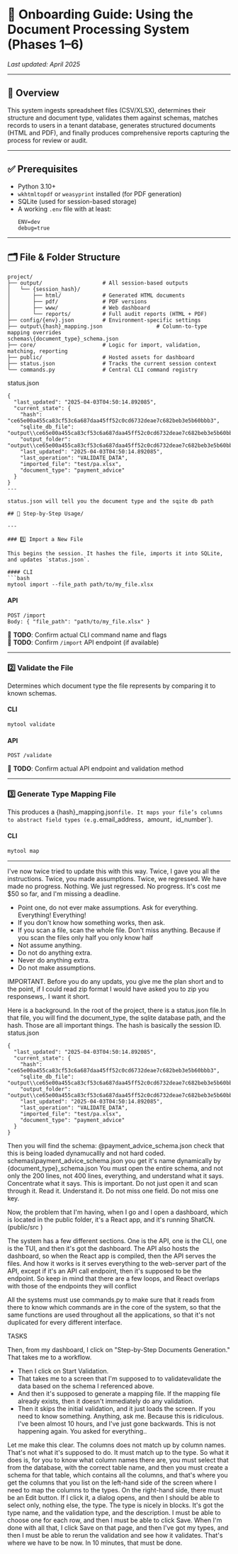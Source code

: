 # 📘 Onboarding Guide: Using the Document Processing System (Phases 1–6)

_Last updated: April 2025_

---

## 🧭 Overview

This system ingests spreadsheet files (CSV/XLSX), determines their structure and document type, validates them against schemas, matches records to users in a tenant database, generates structured documents (HTML and PDF), and finally produces comprehensive reports capturing the process for review or audit.

---

## ✅ Prerequisites

- Python 3.10+
- `wkhtmltopdf` or `weasyprint` installed (for PDF generation)
- SQLite (used for session-based storage)
- A working `.env` file with at least:
  ```
  ENV=dev
  debug=true
  ```

---

## 🗂️ File & Folder Structure

```
project/
├── output/                   # All session-based outputs
│   └── {session_hash}/
│       ├── html/             # Generated HTML documents
│       ├── pdf/              # PDF versions
│       ├── www/              # Web dashboard
│       └── reports/          # Full audit reports (HTML + PDF)
├── config/{env}.json         # Environment-specific settings
├── output\{hash}_mapping.json                 # Column-to-type mapping overrides
schemas\{document_type}_schema.json
├── core/                     # Logic for import, validation, matching, reporting
├── public/                   # Hosted assets for dashboard
├── status.json               # Tracks the current session context
└── commands.py               # Central CLI command registry
```

status.json
```
{
  "last_updated": "2025-04-03T04:50:14.892085",
  "current_state": {
    "hash": "ce65e00a455ca83cf53c6a687daa45ff52c0cd6732deae7c682beb3e5b60bbb3",
    "sqlite_db_file": "output\\ce65e00a455ca83cf53c6a687daa45ff52c0cd6732deae7c682beb3e5b60bbb3\\data.db",
    "output_folder": "output\\ce65e00a455ca83cf53c6a687daa45ff52c0cd6732deae7c682beb3e5b60bbb3",
    "last_updated": "2025-04-03T04:50:14.892085",
    "last_operation": "VALIDATE_DATA",
    "imported_file": "test/pa.xlsx",
    "document_type": "payment_advice"
  }
}
---

status.json will tell you the document type and the sqite db path

## 🚀 Step-by-Step Usage/

---

### 1️⃣ Import a New File

This begins the session. It hashes the file, imports it into SQLite, and updates `status.json`.

#### CLI
```bash
mytool import --file_path path/to/my_file.xlsx
```

#### API
```http
POST /import
Body: { "file_path": "path/to/my_file.xlsx" }
```

💬 **TODO**: Confirm actual CLI command name and flags  
💬 **TODO**: Confirm `/import` API endpoint (if available)

---

### 2️⃣ Validate the File

Determines which document type the file represents by comparing it to known schemas.

#### CLI
```bash
mytool validate
```

#### API
```http
POST /validate
```

💬 **TODO**: Confirm actual API endpoint and validation method

---

### 3️⃣ Generate Type Mapping File

This produces a {hash}_mapping.json` file. It maps your file’s columns to abstract field types (e.g. `email_address`, `amount`, `id_number`).

#### CLI
```bash
mytool map
```

---


I've now twice tried to update this with this way. Twice, I gave you all the instructions. Twice, you made assumptions. Twice, we regressed. We have made no progress. Nothing. We just regressed. No progress. It's cost me $50 so far, and I'm missing a deadline. 
- Point one, do not ever make assumptions. Ask for everything. Everything! Everything! 
- If you don't know how something works, then ask. 
- If you scan a file, scan the whole file. Don't miss anything. Because if you scan the files only half you only know half 
- Not assume anything.
- Do not do anything extra. 
- Never do anything extra. 
- Do not make assumptions. 

IMPORTANT.
Before you do any updats, you give me the plan short and to the point, if I could read zip format I would have asked you to zip you responsews,. I want it short.

Here is a background. In the root of the project, there is a status.json file.In that file, you will find the document_type, the sqlite database path, and the hash. Those are all important things. The hash is basically the session ID.
status.json
```
{
  "last_updated": "2025-04-03T04:50:14.892085",
  "current_state": {
    "hash": "ce65e00a455ca83cf53c6a687daa45ff52c0cd6732deae7c682beb3e5b60bbb3",
    "sqlite_db_file": "output\\ce65e00a455ca83cf53c6a687daa45ff52c0cd6732deae7c682beb3e5b60bbb3\\data.db",
    "output_folder": "output\\ce65e00a455ca83cf53c6a687daa45ff52c0cd6732deae7c682beb3e5b60bbb3",
    "last_updated": "2025-04-03T04:50:14.892085",
    "last_operation": "VALIDATE_DATA",
    "imported_file": "test/pa.xlsx",
    "document_type": "payment_advice"
  }
}
```

Then you will find the schema:  @payment_advice_schema.json check that this is being loaded dynamucallly and not hard coded. 
schemas\payment_advice_schema.json you get it's name dynamically by {document_type}_schema.json
You must open the entire schema, and not only the 200 lines, not 400 lines, everything, and understand what it says. Concentrate what it says. This is important. Do not just open it and scan through it. Read it. Understand it. Do not miss one field. Do not miss one key. 

Now, the problem that I'm having, when I go and I open a dashboard, which is located in the public folder, it's a React app, and it's running ShatCN. (public/src
)

The system has a few different sections. One is the API, one is the CLI, one is the TUI, and then it's got the dashboard. The API also hosts the dashboard, so when the React app is compiled, then the API serves the files. And how it works is it serves everything to the web-server part of the API, except if it's an API call endpoint, then it's supposed to be the endpoint. So keep in mind that there are a few loops, and React overlaps with those of the endpoints they will conflict

All the systems must use commands.py to make sure that it reads from there to know which commands are in the core of the system, so that the same functions are used throughout all the applications, so that it's not duplicated for every different interface.


TASKS

Then, from my dashboard, I click on "Step-by-Step Documents Generation." That takes me to a workflow.



- Then I click on Start Validation. 
- That takes me to a screen that I'm supposed to to validatevalidate the data based on the schema I referenced above. 
- And then it's supposed to generate a mapping file. If the mapping file already exists, then it doesn't immediately do any validation. 
- Then it skips the initial validation, and it just loads the screen. If you need to know something. Anything, ask me. Because this is ridiculous. I've been almost 10 hours, and I've just gone backwards. This is not happening again. You asked for everything..

Let me make this clear. The columns does not match up by column names. That's not what it's supposed to do. It must match up to the type. So what it does is, for you to know what column names there are, you must select that from the database, with the correct table name, and then you must create a schema for that table, which contains all the columns, and that's where you get the columns that you list on the left-hand side of the screen where I need to map the columns to the types. On the right-hand side, there must be an Edit button. If I click it, a dialog opens, and then I should be able to select only, nothing else, the type. The type is nicely in blocks. It's got the type name, and the validation type, and the description. I must be able to choose one for each row, and then I must be able to click Save. When I'm done with all that, I click Save on that page, and then I've got my types, and then I must be able to rerun the validation and see how it validates. That's where we have to be now. In 10 minutes, that must be done.